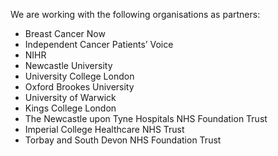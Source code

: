 We are working with the following organisations as partners:

- Breast Cancer Now
- Independent Cancer Patients’ Voice
- NIHR
- Newcastle University
- University College London
- Oxford Brookes University
- University of Warwick
- Kings College London
- The Newcastle upon Tyne Hospitals NHS Foundation Trust
- Imperial College Healthcare NHS Trust
- Torbay and South Devon NHS Foundation Trust
